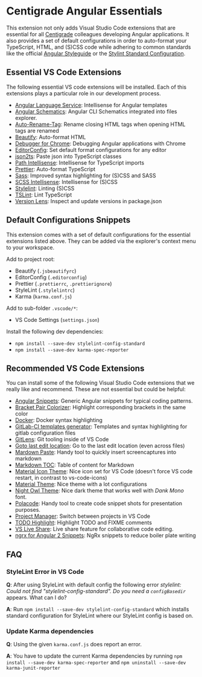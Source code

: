 # Centigrade Angular Essentials

This extension not only adds Visual Studio Code extensions that are essential for all [Centigrade](https://www.centigrade.de) colleagues developing Angular applications. It also provides a set of default configurations in order to auto-format your TypeScript, HTML, and (S)CSS code while adhering to common standards like the official [Angular Styleguide](https://angular.io/guide/styleguide) or the [Stylint Standard Configuration](https://github.com/stylelint/stylelint-config-standard).

## Essential VS Code Extensions

The following essential VS code extensions will be installed. Each of this extensions plays a particular role in our development process.

- [Angular Language Service](https://marketplace.visualstudio.com/items?itemName=Angular.ng-template): Intellisense for Angular templates
- [Angular Schematics](https://marketplace.visualstudio.com/items?itemName=cyrilletuzi.angular-schematics): Angular CLI Schematics integrated into files explorer.
- [Auto-Rename-Tag](https://marketplace.visualstudio.com/items?itemName=formulahendry.auto-rename-tag): Rename closing HTML tags when opening HTML tags are renamed
- [Beautify](https://marketplace.visualstudio.com/items?itemName=HookyQR.beautify): Auto-format HTML
- [Debugger for Chrome](https://marketplace.visualstudio.com/items?itemName=msjsdiag.debugger-for-chrome): Debugging Angular applications with Chrome
- [EditorConfig](https://marketplace.visualstudio.com/items?itemName=EditorConfig.EditorConfig): Set default format configurations for any editor
- [json2ts](https://marketplace.visualstudio.com/items?itemName=GregorBiswanger.json2ts): Paste json into TypeScript classes
- [Path Intellisense](https://marketplace.visualstudio.com/items?itemName=christian-kohler.path-intellisense): Intellisense for TypeScript imports
- [Prettier](https://marketplace.visualstudio.com/items?itemName=esbenp.prettier-vscode): Auto-format TypeScript
- [Sass](https://marketplace.visualstudio.com/items?itemName=robinbentley.sass-indented): Improved syntax highlighting for (S)CSS and SASS
- [SCSS Intellisense](https://marketplace.visualstudio.com/items?itemName=mrmlnc.vscode-scss): Intellisense for (S)CSS
- [Stylelint](https://marketplace.visualstudio.com/items?itemName=shinnn.stylelint): Linting (S)CSS
- [TSLint](https://marketplace.visualstudio.com/items?itemName=eg2.tslint): Lint TypeScript
- [Version Lens](https://marketplace.visualstudio.com/items?itemName=pflannery.vscode-versionlens): Inspect and update versions in package.json

## Default Configurations Snippets

This extension comes with a set of default configurations for the essential extensions listed above. They can be added via the explorer's context menu to your workspace.

Add to project root:

- Beautify (`.jsbeautifyrc`)
- EditorConfig (`.editorconfig`)
- Prettier (`.prettierrc`, `.prettierignore`)
- StyleLint (`.stylelintrc`)
- Karma (`karma.conf.js`)

Add to sub-folder `.vscode/*`:

- VS Code Settings (`settings.json`)

Install the following dev dependencies:

- `npm install --save-dev stylelint-config-standard`
- `npm install --save-dev karma-spec-reporter`

## Recommended VS Code Extensions

You can install some of the following Visual Studio Code extensions that we really like and recommend. These are not essential but could be helpful:

- [Angular Snippets](https://marketplace.visualstudio.com/items?itemName=johnpapa.Angular2): Generic Angular snippets for typical coding patterns.
- [Bracket Pair Colorizer](https://marketplace.visualstudio.com/items?itemName=CoenraadS.bracket-pair-colorizer): Highlight corresponding brackets in the same color
- [Docker](https://marketplace.visualstudio.com/items?itemName=PeterJausovec.vscode-docker): Docker syntax highlighting
- [GitLab-CI templates generator](https://marketplace.visualstudio.com/items?itemName=jgsqware.gitlab-ci-templates): Templates and syntax highlighting for gitlab configuration files
- [GitLens](https://marketplace.visualstudio.com/items?itemName=eamodio.gitlens): Git tooling inside of VS Code
- [Goto last edit location](https://marketplace.visualstudio.com/items?itemName=krizzdewizz.goto-last-edit-location): Go to the last edit location (even across files)
- [Mardown Paste](https://marketplace.visualstudio.com/items?itemName=telesoho.vscode-markdown-paste-image): Handy tool to quickly insert screencaptures into markdown
- [Markdown TOC](https://marketplace.visualstudio.com/items?itemName=AlanWalk.markdown-toc): Table of content for Markdown
- [Material Icon Theme](https://marketplace.visualstudio.com/items?itemName=PKief.material-icon-theme): Nice icon set for VS Code (doesn't force VS code restart, in contrast to vs-code-icons)
- [Material Theme](https://marketplace.visualstudio.com/items?itemName=Equinusocio.vsc-material-theme): Nice theme with a lot configurations
- [Night Owl Theme](https://marketplace.visualstudio.com/items?itemName=sdras.night-owl): Nice dark theme that works well with _Dank Mono_ font.
- [Polacode](https://marketplace.visualstudio.com/items?itemName=pnp.polacode): Handy tool to create code snippet shots for presentation purposes.
- [Project Manager](https://marketplace.visualstudio.com/items?itemName=alefragnani.project-manager): Switch between projects in VS Code
- [TODO Highlight](https://marketplace.visualstudio.com/items?itemName=wayou.vscode-todo-highlight): Highlight TODO and FIXME comments
- [VS Live Share](https://marketplace.visualstudio.com/items?itemName=MS-vsliveshare.vsliveshare): Live share feature for collaborative code editing.
- [ngrx for Angular 2 Snippets](https://marketplace.visualstudio.com/items?itemName=ahsanayaz.vscode-ngrx-snippets): NgRx snippets to reduce boiler plate writing

## FAQ

### StyleLint Error in VS Code

**Q**: After using StyleLint with default config the following error _stylelint: Could not find "stylelint-config-standard". Do you need a `configBasedir`_ appears. What can I do?

**A**: Run `npm install --save-dev stylelint-config-standard` which installs standard configuration for StyleLint where our StyleLint config is based on.

### Update Karma dependencies

**Q**: Using the given `karma.conf.js` does report an error.

**A**: You have to update the current Karma dependencies by running `npm install --save-dev karma-spec-reporter` and `npm uninstall --save-dev karma-junit-reporter`
